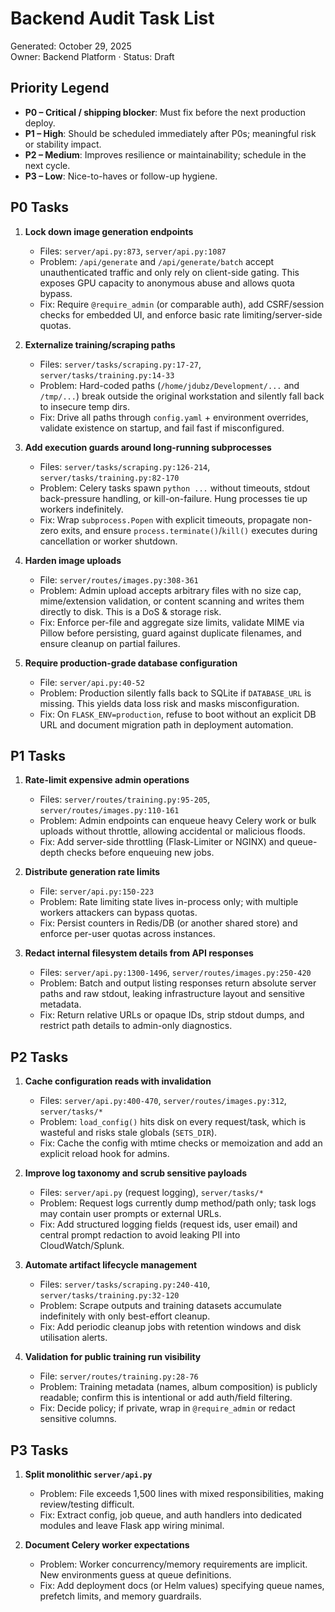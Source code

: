 # Backend Audit Task List

Generated: October 29, 2025  
Owner: Backend Platform · Status: Draft

## Priority Legend
- **P0 – Critical / shipping blocker**: Must fix before the next production deploy.
- **P1 – High**: Should be scheduled immediately after P0s; meaningful risk or stability impact.
- **P2 – Medium**: Improves resilience or maintainability; schedule in the next cycle.
- **P3 – Low**: Nice-to-haves or follow-up hygiene.

## P0 Tasks
1. **Lock down image generation endpoints**  
   - Files: `server/api.py:873`, `server/api.py:1087`  
   - Problem: `/api/generate` and `/api/generate/batch` accept unauthenticated traffic and only rely on client-side gating. This exposes GPU capacity to anonymous abuse and allows quota bypass.  
   - Fix: Require `@require_admin` (or comparable auth), add CSRF/session checks for embedded UI, and enforce basic rate limiting/server-side quotas.

2. **Externalize training/scraping paths**  
   - Files: `server/tasks/scraping.py:17-27`, `server/tasks/training.py:14-33`  
   - Problem: Hard-coded paths (`/home/jdubz/Development/...` and `/tmp/...`) break outside the original workstation and silently fall back to insecure temp dirs.  
   - Fix: Drive all paths through `config.yaml` + environment overrides, validate existence on startup, and fail fast if misconfigured.

3. **Add execution guards around long-running subprocesses**  
   - Files: `server/tasks/scraping.py:126-214`, `server/tasks/training.py:82-170`  
   - Problem: Celery tasks spawn `python ...` without timeouts, stdout back-pressure handling, or kill-on-failure. Hung processes tie up workers indefinitely.  
   - Fix: Wrap `subprocess.Popen` with explicit timeouts, propagate non-zero exits, and ensure `process.terminate()`/`kill()` executes during cancellation or worker shutdown.

4. **Harden image uploads**  
   - File: `server/routes/images.py:308-361`  
   - Problem: Admin upload accepts arbitrary files with no size cap, mime/extension validation, or content scanning and writes them directly to disk. This is a DoS & storage risk.  
   - Fix: Enforce per-file and aggregate size limits, validate MIME via Pillow before persisting, guard against duplicate filenames, and ensure cleanup on partial failures.

5. **Require production-grade database configuration**  
   - File: `server/api.py:40-52`  
   - Problem: Production silently falls back to SQLite if `DATABASE_URL` is missing. This yields data loss risk and masks misconfiguration.  
   - Fix: On `FLASK_ENV=production`, refuse to boot without an explicit DB URL and document migration path in deployment automation.

## P1 Tasks
1. **Rate-limit expensive admin operations**  
   - Files: `server/routes/training.py:95-205`, `server/routes/images.py:110-161`  
   - Problem: Admin endpoints can enqueue heavy Celery work or bulk uploads without throttle, allowing accidental or malicious floods.  
   - Fix: Add server-side throttling (Flask-Limiter or NGINX) and queue-depth checks before enqueuing new jobs.

2. **Distribute generation rate limits**  
   - File: `server/api.py:150-223`  
   - Problem: Rate limiting state lives in-process only; with multiple workers attackers can bypass quotas.  
   - Fix: Persist counters in Redis/DB (or another shared store) and enforce per-user quotas across instances.

3. **Redact internal filesystem details from API responses**  
    - Files: `server/api.py:1300-1496`, `server/routes/images.py:250-420`  
    - Problem: Batch and output listing responses return absolute server paths and raw stdout, leaking infrastructure layout and sensitive metadata.  
    - Fix: Return relative URLs or opaque IDs, strip stdout dumps, and restrict path details to admin-only diagnostics.

## P2 Tasks
1. **Cache configuration reads with invalidation**  
    - Files: `server/api.py:400-470`, `server/routes/images.py:312`, `server/tasks/*`  
    - Problem: `load_config()` hits disk on every request/task, which is wasteful and risks stale globals (`SETS_DIR`).  
    - Fix: Cache the config with mtime checks or memoization and add an explicit reload hook for admins.

2. **Improve log taxonomy and scrub sensitive payloads**  
    - Files: `server/api.py` (request logging), `server/tasks/*`  
    - Problem: Request logs currently dump method/path only; task logs may contain user prompts or external URLs.  
    - Fix: Add structured logging fields (request ids, user email) and central prompt redaction to avoid leaking PII into CloudWatch/Splunk.

3. **Automate artifact lifecycle management**  
    - Files: `server/tasks/scraping.py:240-410`, `server/tasks/training.py:32-120`  
    - Problem: Scrape outputs and training datasets accumulate indefinitely with only best-effort cleanup.  
    - Fix: Add periodic cleanup jobs with retention windows and disk utilisation alerts.

4. **Validation for public training run visibility**  
    - File: `server/routes/training.py:28-76`  
    - Problem: Training metadata (names, album composition) is publicly readable; confirm this is intentional or add auth/field filtering.  
    - Fix: Decide policy; if private, wrap in `@require_admin` or redact sensitive columns.

## P3 Tasks
1. **Split monolithic `server/api.py`**  
    - Problem: File exceeds 1,500 lines with mixed responsibilities, making review/testing difficult.  
    - Fix: Extract config, job queue, and auth handlers into dedicated modules and leave Flask app wiring minimal.

2. **Document Celery worker expectations**  
    - Problem: Worker concurrency/memory requirements are implicit. New environments guess at queue definitions.  
    - Fix: Add deployment docs (or Helm values) specifying queue names, prefetch limits, and memory guardrails.

